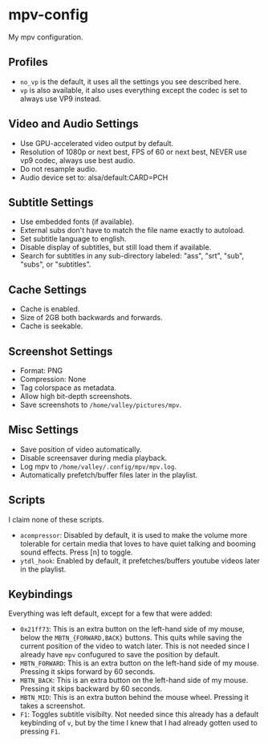# mpv-config

My mpv configuration.

## Profiles

- `no_vp` is the default, it uses all the settings you see described here.
- `vp` is also available, it also uses everything except the codec is set to always use VP9 instead.

## Video and Audio Settings

- Use GPU-accelerated video output by default.
- Resolution of 1080p or next best, FPS of 60 or next best, NEVER use vp9 codec, always use best audio.
- Do not resample audio.
- Audio device set to: alsa/default:CARD=PCH

## Subtitle Settings

- Use embedded fonts (if available).
- External subs don't have to match the file name exactly to autoload.
- Set subtitle language to english.
- Disable display of subtitles, but still load them if available.
- Search for subtitles in any sub-directory labeled: "ass", "srt", "sub", "subs", or "subtitles".

## Cache Settings

- Cache is enabled.
- Size of 2GB both backwards and forwards.
- Cache is seekable.

## Screenshot Settings

- Format: PNG
- Compression: None
- Tag colorspace as metadata.
- Allow high bit-depth screenshots.
- Save screenshots to `/home/valley/pictures/mpv`.

## Misc Settings

- Save position of video automatically.
- Disable screensaver during media playback.
- Log mpv to `/home/valley/.config/mpv/mpv.log`.
- Automatically prefetch/buffer files later in the playlist.

## Scripts

I claim none of these scripts.

- `acompressor`: Disabled by default, it is used to make the volume more tolerable for certain media that loves to have quiet talking and booming sound effects. Press [n] to toggle.
- `ytdl_hook`: Enabled by default, it prefetches/buffers youtube videos later in the playlist.

## Keybindings

Everything was left default, except for a few that were added:

- `0x21ff73`: This is an extra button on the left-hand side of my mouse, below the `MBTN_{FORWARD,BACK}` buttons. This quits while saving the current position of the video to watch later. This is not needed since I already have `mpv` confugured to save the position by default.
- `MBTN_FORWARD`: This is an extra button on the left-hand side of my mouse. Pressing it skips forward by 60 seconds.
- `MBTN_BACK`: This is an extra button on the left-hand side of my mouse. Pressing it skips backward by 60 seconds.
- `MBTN_MID`: This is an extra button behind the mouse wheel. Pressing it takes a screenshot.
- `F1`: Toggles subtitle visibilty. Not needed since this already has a default keybinding of `v`, but by the time I knew that I had already gotten used to pressing `F1`.
